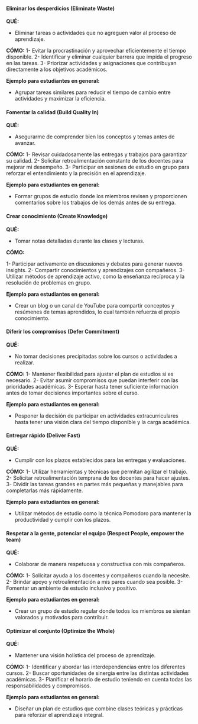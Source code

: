 #### Eliminar los desperdicios (Eliminate Waste)
**QUÉ:**
* Eliminar tareas o actividades que no agreguen valor al proceso de aprendizaje.

**CÓMO:** 
1- Evitar la procrastinación y aprovechar eficientemente el tiempo disponible.
2- Identificar y eliminar cualquier barrera que impida el progreso en las tareas.
3- Priorizar actividades y asignaciones que contribuyan directamente a los objetivos académicos.

**Ejemplo para estudiantes en general:**
* Agrupar tareas similares para reducir el tiempo de cambio entre actividades y maximizar la eficiencia.

#### Fomentar la calidad (Build Quality In)
**QUÉ:**
* Asegurarme de comprender bien los conceptos y temas antes de avanzar.

**CÓMO:**
1- Revisar cuidadosamente las entregas y trabajos para garantizar su calidad.
2- Solicitar retroalimentación constante de los docentes para mejorar mi desempeño.
3- Participar en sesiones de estudio en grupo para reforzar el entendimiento y la precisión en el aprendizaje.

**Ejemplo para estudiantes en general:**
* Formar grupos de estudio donde los miembros revisen y proporcionen comentarios sobre los trabajos de los demás antes de su entrega.

#### Crear conocimiento (Create Knowledge)
**QUÉ:**
* Tomar notas detalladas durante las clases y lecturas.

**CÓMO:**

1- Participar activamente en discusiones y debates para generar nuevos insights.
2- Compartir conocimientos y aprendizajes con compañeros.
3- Utilizar métodos de aprendizaje activo, como la enseñanza recíproca y la resolución de problemas en grupo.

**Ejemplo para estudiantes en general:**
* Crear un blog o un canal de YouTube para compartir conceptos y resúmenes de temas aprendidos, lo cual también refuerza el propio conocimiento.

#### Diferir los compromisos (Defer Commitment)
**QUÉ:**
* No tomar decisiones precipitadas sobre los cursos o actividades a realizar.

**CÓMO:**
1- Mantener flexibilidad para ajustar el plan de estudios si es necesario.
2- Evitar asumir compromisos que puedan interferir con las prioridades académicas.
3- Esperar hasta tener suficiente información antes de tomar decisiones importantes sobre el curso.

**Ejemplo para estudiantes en general:**
* Posponer la decisión de participar en actividades extracurriculares hasta tener una visión clara del tiempo disponible y la carga académica.

#### Entregar rápido (Deliver Fast)
**QUÉ:**
* Cumplir con los plazos establecidos para las entregas y evaluaciones.

**CÓMO:**
1- Utilizar herramientas y técnicas que permitan agilizar el trabajo.
2- Solicitar retroalimentación temprana de los docentes para hacer ajustes.
3- Dividir las tareas grandes en partes más pequeñas y manejables para completarlas más rápidamente.

**Ejemplo para estudiantes en general:**
* Utilizar métodos de estudio como la técnica Pomodoro para mantener la productividad y cumplir con los plazos.

#### Respetar a la gente, potenciar el equipo (Respect People, empower the team)
**QUÉ:**
* Colaborar de manera respetuosa y constructiva con mis compañeros.

**CÓMO:**
1- Solicitar ayuda a los docentes y compañeros cuando la necesite.
2- Brindar apoyo y retroalimentación a mis pares cuando sea posible.
3- Fomentar un ambiente de estudio inclusivo y positivo.

**Ejemplo para estudiantes en general:**
* Crear un grupo de estudio regular donde todos los miembros se sientan valorados y motivados para contribuir.

#### Optimizar el conjunto (Optimize the Whole)
**QUÉ:**
* Mantener una visión holística del proceso de aprendizaje.

**CÓMO:**
1- Identificar y abordar las interdependencias entre los diferentes cursos.
2- Buscar oportunidades de sinergia entre las distintas actividades académicas.
3- Planificar el horario de estudio teniendo en cuenta todas las responsabilidades y compromisos.

**Ejemplo para estudiantes en general:**
* Diseñar un plan de estudios que combine clases teóricas y prácticas para reforzar el aprendizaje integral.